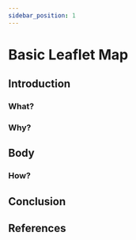 ```yaml
---
sidebar_position: 1
---
```


# Basic Leaflet Map

## Introduction

### What?

### Why?

## Body

### How?

## Conclusion

## References
